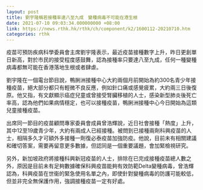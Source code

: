 ```yaml
---
layout: post
title: 劉宇隆稱若接種率達八至九成　變種病毒不可能在港生根
date: 2021-07-10 09:03:34.000000000 +08:00
link: https://news.rthk.hk/rthk/ch/component/k2/1600112-20210710.htm
categories: rthk
---
```


疫苗可預防疾病科學委員會主席劉宇隆表示，最近疫苗接種數字上升，昨日更創單日新高，對於市民的接受程度感鼓舞，認為接種率只要達八至九成，任何一種變種病毒都無可能在香港落地生根或者肆虐。

劉宇隆在一個電台節目說，鴨脷洲接種中心大約兩個月前開始為約300名青少年接種疫苗，絕大部分都只有輕微不良反應，例如針口痛或感覺疲累，大約兩三日後復原。他又指，有文獻顯示癌症兒童或曾接受腎臟移植的人士，感染新型肺炎後死亡率高，認為他們如果病情穩定，也可以接種疫苗，鴨脷洲接種中心今日開始為這類兒童接種疫苗。

出席同一節目的疫苗顧問專家委員會成員曾浩輝說，近日社會接種「熱度」上升，其中12至19歲青少年，大約有兩成人已經接種。被問到已接種兩劑科興疫苗的人士，相隔多久才可額外多接種一劑復必泰疫苗加強防疫。他說，目前未有相關建議和確切答案，需要再留意更多數據，但認同是一個重要議題，會加緊檢視研究。

另外，新加坡政府將接種科興新冠疫苗的人士，排除在已完成接種疫苗總人數之外，原因是目前未有足夠數據確保科興疫苗能夠有效防範Delta變種病毒，曾浩輝認為，科興疫苗在世衞的緊急使用名單之內，即使針對變種病毒的防護可能較低，但並非完全無保護作用，強調接種疫苗一定有好處。
